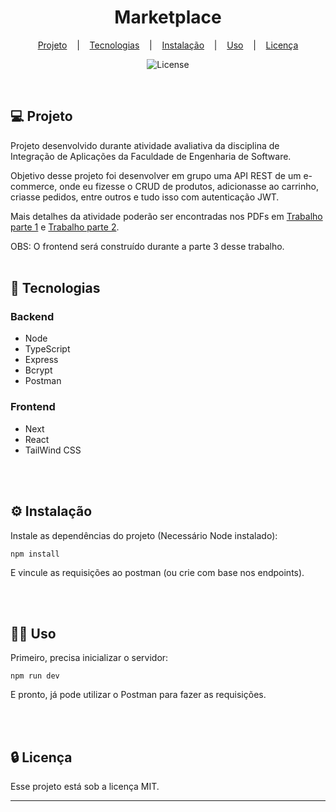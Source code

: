 <h1 align="center">Marketplace</h1>

<div align="center">

[Projeto](#projeto)
&nbsp;&nbsp;&nbsp;|&nbsp;&nbsp;&nbsp;
[Tecnologias](#tecnologias)
&nbsp;&nbsp;&nbsp;|&nbsp;&nbsp;&nbsp;
[Instalação](#instalacao)
&nbsp;&nbsp;&nbsp;|&nbsp;&nbsp;&nbsp;
[Uso](#uso)
&nbsp;&nbsp;&nbsp;|&nbsp;&nbsp;&nbsp;
[Licença](#license)

</div>

<p align="center">
  <img alt="License" src="https://img.shields.io/static/v1?label=license&message=MIT&color=49AA26&labelColor=000000">
</p>

<br>

## 💻 Projeto <a name = "projeto"></a>

Projeto desenvolvido durante atividade avaliativa da disciplina de Integração de Aplicações da Faculdade de Engenharia de Software.

Objetivo desse projeto foi desenvolver em grupo uma API REST de um e-commerce, onde eu fizesse o CRUD de produtos, adicionasse ao carrinho, criasse pedidos, entre outros e tudo isso com autenticação JWT.

Mais detalhes da atividade poderão ser encontradas nos PDFs em [Trabalho parte 1](assets/pdf/Trabalho%20Parte%201.pdf) e [Trabalho parte 2](assets/pdf/Trabalho%20Parte%202.pdf).

OBS: O frontend será construído durante a parte 3 desse trabalho.
<br>
<br>

## 🚀 Tecnologias <a name = "tecnologias"></a>

### Backend

- Node
- TypeScript
- Express
- Bcrypt
- Postman

### Frontend

- Next
- React
- TailWind CSS

<br>
<br>

## ⚙️ Instalação <a name = "instalacao"></a>

Instale as dependências do projeto (Necessário Node instalado):

```
npm install
```

E vincule as requisições ao postman (ou crie com base nos endpoints).

<br>
<br>

## 👨‍💻 Uso <a name = "uso"></a>

Primeiro, precisa inicializar o servidor:

```
npm run dev
```

E pronto, já pode utilizar o Postman para fazer as requisições.

<br>
<br>

## 🔒 Licença

Esse projeto está sob a licença MIT.

<hr>
